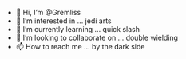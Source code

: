 - 👋 Hi, I’m @Gremliss
- 👀 I’m interested in ... jedi arts
- 🌱 I’m currently learning ... quick slash
- 💞️ I’m looking to collaborate on ... double wielding
- 📫 How to reach me ... by the dark side

<!---
Gremliss/Gremliss is a ✨ special ✨ repository because its `README.md` (this file) appears on your GitHub profile.
You can click the Preview link to take a look at your changes.
--->

